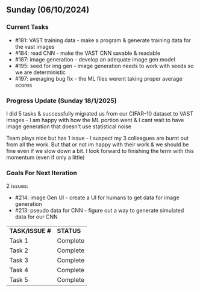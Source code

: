 ## Sunday (06/10/2024)

### Current Tasks

* #181: VAST training data - make a program & generate training data for the vast images
* #184: read CNN - make the VAST CNN savable & readable
* #187: image generation - develop an adequate image gen model
* #195: seed for img gen - image generation needs to work with seeds so we are deterministic
* #197: averaging bug fix - the ML files werent taking proper average scores


### Progress Update (Sunday 18/1/2025)

<table>
    <tr>
        <td><strong>TASK/ISSUE #</strong>
        </td>
        <td><strong>STATUS</strong>
        </td>
    </tr>
    <tr>
        <!-- Task/Issue # -->
        <td>Task 1
        </td>
        <!-- Status -->
        <td>Complete
        </td>
    </tr>
    <tr>
        <!-- Task/Issue # -->
        <td>Task 2
        </td>
        <!-- Status -->
        <td>Complete
        </td>
    </tr>
    <tr>
        <!-- Task/Issue # -->
        <td>Task 3
        </td>
        <!-- Status -->
        <td>Complete
        </td>
    </tr>
    <tr>
        <!-- Task/Issue # -->
        <td>Task 4
        </td>
        <!-- Status -->
        <td>Complete
        </td>
    </tr>
    <tr>
        <!-- Task/Issue # -->
        <td>Task 5
        </td>
        <!-- Status -->
        <td>Complete
        </td>
    </tr>


I did 5 tasks & successfully migrated us from our CIFAR-10 dataset to VAST images - I am happy with how the ML portion went & I cant wait to have image generation that doesn't use statistical noise

Team plays nice but has 1 issue - I suspect my 3 colleagues are burnt out from all the work. But that or not im happy with their work & we should be fine even if we slow down a bit. I look forward to finishing the term with this momentum (even if only a little)

### Goals For Next Iteration

2 issues:

* #214: image Gen UI - create a UI for humans to get data for image generation
* #213: pseudo data for CNN - figure out a way to generate simulated data for our CNN
